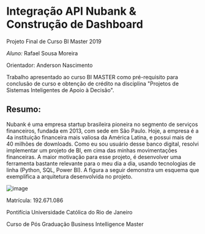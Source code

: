 # Integração API Nubank & Construção de Dashboard
Projeto Final de Curso BI Master 2019


*Aluno:* Rafael Sousa Moreira

Orientador: Anderson Nascimento



Trabalho apresentado ao curso BI MASTER como pré-requisito para conclusão de curso e obtenção de crédito na disciplina "Projetos de Sistemas Inteligentes de Apoio à Decisão".


<h2> Resumo: </h2>

Nubank é uma empresa startup brasileira pioneira no segmento de serviços financeiros, fundada em 2013, com sede em São Paulo. Hoje, a empresa é a 4a instituição financeira mais valiosa da América Latina, e possui mais de 40 milhões de downloads. Como eu sou usuário desse banco digital, resolvi implementar um projeto de BI, em cima das minhas movimentações financeiras. A maior motivação para esse projeto, é desenvolver uma ferramenta bastante relevante para o meu dia a dia, usando tecnologias de linha (Python, SQL, Power BI). A figura a seguir demonstra um esquema que exemplifica a arquitetura desenvolvida no projeto.


![image](https://user-images.githubusercontent.com/57774097/122838071-abf3ae80-d2cb-11eb-90a9-32bd5f229362.png)



Matrícula: 192.671.086

Pontifícia Universidade Católica do Rio de Janeiro

Curso de Pós Graduação Business Intelligence Master
